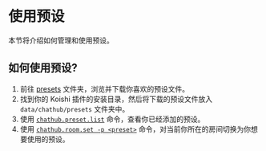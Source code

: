 # 使用预设

本节将介绍如何管理和使用预设。

## 如何使用预设?

1. 前往 [presets](https://github.com/ChatHubLab/awesome-chathub-presets/tree/main/presets) 文件夹，浏览并下载你喜欢的预设文件。
2. 找到你的 Koishi 插件的安装目录，然后将下载的预设文件放入 `data/chathub/presets` 文件夹中。
3. 使用 [`chathub.preset.list`](#预设列表) 命令，查看你已经添加的预设。
4. 使用 [`chathub.room.set -p <preset>`](#设置预设) 命令，对当前你所在的房间切换为你想要使用的预设。
